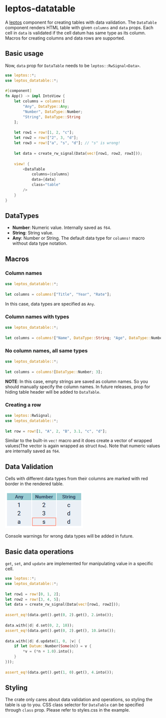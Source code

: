 # leptos-datatable

A [leptos](https://github.com/leptos-rs/leptos) component for creating tables with data validation.
The `DataTable` component renders HTML table with given `columns` and `data` props. Each cell in
`data` is validated if the cell datum has same type as its column. Macros for creating columns and
data rows are supported.

## Basic usage

Now, `data` prop for `DataTable` needs to be `leptos::RwSignal<Data>`.

```rust
use leptos::*;
use leptos_datatable::*;

#[component]
fn App() -> impl IntoView {
    let columns = columns![
        "Any", DataType::Any;
        "Number", DataType::Number;
        "String", DataType::String
    ];

    let row1 = row![1, 2, "c"];
    let row2 = row!["2", 3, "d"];
    let row3 = row!["a", "s", "d"]; // "s" is wrong!

    let data = create_rw_signal(Data(vec![row1, row2, row3]));

    view! {
        <DataTable
            columns={columns}
            data={data}
            class="table"
        />
    }
}
```

## DataTypes

- **Number**: Numeric value. Internally saved as `f64`.
- **String**: String value.
- **Any**: Number or String. The default data type for `columns!` macro without data type notation.

## Macros

### Column names

```rust
use leptos_datatable::*;

let columns = columns!["Title", "Year", "Rate"];
```

In this case, data types are specified as `Any`.

### Column names with types

```rust
use leptos_datatable::*;

let columns = columns!["Name", DataType::String; "Age", DataType::Number];
```

### No column names, all same types

```rust
use leptos_datatable::*;

let columns = columns![DataType::Number; 3];
```

**NOTE**: In this case, empty strings are saved as column names. So you should manually specify
the column names. In future releases, prop for hiding table header will be added to `DataTable`.

### Creating a row

```rust
use leptos::RwSignal;
use leptos_datatable::*;

let row = row![1, "A", 2, "B", 3.1, "c", "d"];
```

Similar to the built-in `vec!` macro and it does create a vector of wrapped values(The vector is
again wrapped as struct `Row`). Note that numeric values are internally saved as `f64`.

## Data Validation

Cells with different data types from their columns are marked with red border in the rendered table.

![alt text](example.png)

Console warnings for wrong data types will be added in future.

## Basic data operations

`get`, `set`, and `update` are implemented for manipulating value in a specific cell.

```rust
use leptos::*;
use leptos_datatable::*;

let row1 = row![0, 1, 2];
let row2 = row![3, 4, 5];
let data = create_rw_signal(Data(vec![row1, row2]));

assert_eq!(data.get().get(0, 2).get(), 2.into());

data.with(|d| d.set(0, 2, 10));
assert_eq!(data.get().get(0, 2).get(), 10.into());

data.with(|d| d.update(1, 0, |v| {
    if let Datum::Number(Some(n)) = v {
        *v = (*n + 1.0).into();
    }
}));

assert_eq!(data.get().get(1, 0).get(), 4.into());
```

## Styling

The crate only cares about data validation and operations, so styling the table is up to you.
CSS class selector for `DataTable` can be specified through `class` prop. Please refer to styles.css
in the example.
